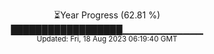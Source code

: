 <p align="center">
⏳Year Progress (62.81 %) <br>
██████████████████▁▁▁▁▁▁▁▁▁▁▁▁ <br>
<sub>Updated: Fri, 18 Aug 2023 06:19:40 GMT</sub>
</p>

